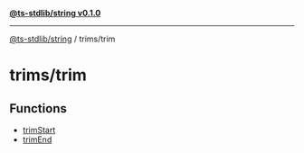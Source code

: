 [**@ts-stdlib/string v0.1.0**](../../README.md)

***

[@ts-stdlib/string](../../README.md) / trims/trim

# trims/trim

## Functions

- [trimStart](functions/trimStart.md)
- [trimEnd](functions/trimEnd.md)
